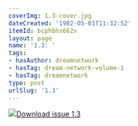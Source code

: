 ```yaml
---
coverImg: 1.3-cover.jpg
dateCreated: '1982-05-01T11:32:52'
itemId: bcphbhs662v
layout: page
name: '1.3: '
tags:
- hasAuthor: dreamnetwork
- hasTag: dream-network-volume-1
- hasTag: dreamnetwork
type: post
urlSlug: '1.3'
---
```

<img class="card-journal-img" src="../images/1.3-rect.jpg"/><a href="../files/pdfs/Volume_1/1.3_Dream_Network_Bulletin_Vol.1_Issue_3.pdf" download="">Download issue 1.3</a>